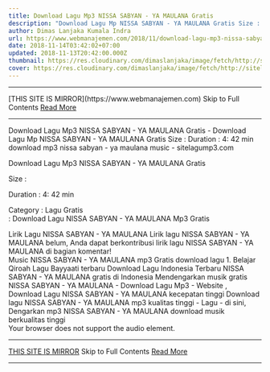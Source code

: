 ```yaml
---
title: Download Lagu Mp3 NISSA SABYAN - YA MAULANA Gratis
description: "Download Lagu Mp NISSA SABYAN - YA MAULANA Gratis Size : Duration : 4: 42 min"
author: Dimas Lanjaka Kumala Indra
url: https://www.webmanajemen.com/2018/11/download-lagu-mp3-nissa-sabyan-ya.html
date: 2018-11-14T03:42:02+07:00
updated: 2018-11-13T20:42:00.000Z
thumbnail: https://res.cloudinary.com/dimaslanjaka/image/fetch/http://sitelagump3.com/icon_content/2018/05/27/13/00/download-mp3-nissa-sabyan-ya-maulana-music-terbaru.png
cover: https://res.cloudinary.com/dimaslanjaka/image/fetch/http://sitelagump3.com/icon_content/2018/05/27/13/00/download-mp3-nissa-sabyan-ya-maulana-music-terbaru.png
---
```


<hr/> [THIS SITE IS MIRROR](https://www.webmanajemen.com) Skip to Full Contents <a href="https://www.webmanajemen.com/2018/11/download-lagu-mp3-nissa-sabyan-ya.html" rel="follow" class="button" id="read-more">Read More</a> <hr/> Download Lagu Mp3 NISSA SABYAN - YA MAULANA Gratis - Download Lagu Mp NISSA SABYAN - YA MAULANA Gratis Size : Duration : 4: 42 min download mp3 nissa sabyan - ya maulana music - sitelagump3.com
              
Download Lagu Mp3 NISSA SABYAN - YA MAULANA Gratis
              
Size : 
              
Duration : 4: 42 min
              
Category :                  Lagu Gratis            
              : 
Download Lagu NISSA SABYAN - YA MAULANA Mp3 Gratis
                                      
Lirik Lagu NISSA SABYAN - YA MAULANA
                      Lirik lagu NISSA SABYAN - YA MAULANA belum, Anda dapat berkontribusi lirik lagu NISSA SABYAN - YA MAULANA di bagian komentar!                                      
Music NISSA SABYAN - YA MAULANA mp3 Gratis
 download lagu 1. Belajar Qiroah Lagu Bayyaati terbaru Download Lagu Indonesia Terbaru NISSA SABYAN - YA MAULANA gratis di Indonesia
 Mendengarkan musik gratis NISSA SABYAN - YA MAULANA - Download Lagu Mp3 - Website , Download Lagu NISSA SABYAN - YA MAULANA kecepatan tinggi  Download lagu NISSA SABYAN - YA MAULANA mp3 kualitas tinggi - Lagu - di sini, Dengarkan mp3 NISSA SABYAN - YA MAULANA download musik berkualitas tinggi                      
        Your browser does not support the audio element. <hr/> [THIS SITE IS MIRROR](https://www.webmanajemen.com) Skip to Full Contents <a href="https://www.webmanajemen.com/2018/11/download-lagu-mp3-nissa-sabyan-ya.html" rel="follow" class="button" id="read-more">Read More</a> <hr/>